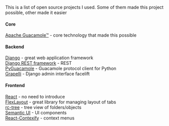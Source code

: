 This is a list of open source projects I used. Some of them made this project possible, other made it easier

#### Core  
[Apache Guacamole™](https://guacamole.apache.org/) - core technology that made this possible  

#### Backend  
[Django](https://www.djangoproject.com/) - great web application framework  
[Django REST framework](https://www.django-rest-framework.org/) - REST  
[PyGuacamole](https://github.com/mohabusama/pyguacamole) - Guacamole protocol client for Python  
[Grapelli](https://grappelliproject.com/) - Django admin interface facelift

#### Frontend  
[React](https://reactjs.org/) - no need to introduce  
[FlexLayout](https://github.com/caplin/FlexLayout) - great library for managing layout of tabs  
[rc-tree](https://github.com/react-component/tree) -  tree view of folders/objects  
[Semantic UI](https://react.semantic-ui.com/) - UI components  
[React-Contexify](https://github.com/fkhadra/react-contexify#readme) - context menus